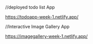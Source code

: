 //deployed todo list App

https://todoapp-week-1.netlify.app/

//Interactive Image Gallery App

https://imagegallery-week-1.netlify.app/
